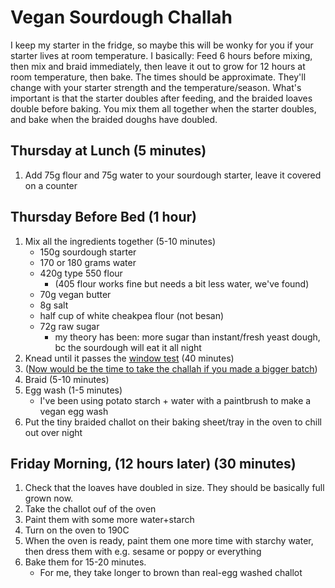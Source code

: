 # Vegan Sourdough Challah

I keep my starter in the fridge, so maybe this will be wonky for you if your starter lives at room temperature.
I basically: Feed 6 hours before mixing, then mix and braid immediately, then leave it out to grow for 12 hours at room temperature, then bake. 
The times should be approximate. They'll change with your starter strength and the temperature/season. What's important is that the starter doubles after feeding, and the braided loaves double before baking. You mix them all together when the starter doubles, and bake when the braided doughs have doubled. 

## Thursday at Lunch (5 minutes)

1. Add 75g flour and 75g water to your sourdough starter, leave it covered on a counter

## Thursday Before Bed (1 hour)

1. Mix all the ingredients together (5-10 minutes)
   - 150g sourdough starter
   - 170 or 180 grams water
   - 420g type 550 flour
     - (405 flour works fine but needs a bit less water, we've found)
   - 70g vegan butter
   - 8g salt
   - half cup of white cheakpea flour (not besan)
   - 72g raw sugar
     - my theory has been: more sugar than instant/fresh yeast dough, bc the sourdough will eat it all night
2. Knead until it passes the [window test](https://github.com/emgrasmeder/recipes/assets/8107614/955438ae-c920-46d6-9fdf-7b7c9881d0f8) (40 minutes)
3. ([Now would be the time to take the challah if you made a bigger batch](https://www.myjewishlearning.com/recipe/taking-challah/))
4. Braid (5-10 minutes)
5. Egg wash (1-5 minutes)
   - I've been using potato starch + water with a paintbrush to make a vegan egg wash
6. Put the tiny braided challot on their baking sheet/tray in the oven to chill out over night

## Friday Morning, (12 hours later) (30 minutes)

1. Check that the loaves have doubled in size. They should be basically full grown now.
2. Take the challot ouf of the oven
3. Paint them with some more water+starch 
4. Turn on the oven to 190C
5. When the oven is ready, paint them one more time with starchy water, then dress them with e.g. sesame or poppy or everything
6. Bake them for 15-20 minutes.
   - For me, they take longer to brown than real-egg washed challot
